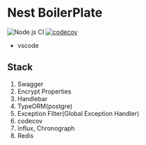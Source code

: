 # Nest BoilerPlate

![Node.js CI](https://github.com/iinow/nest-boilerplate/workflows/Node.js%20CI/badge.svg?branch=master)
[![codecov](https://codecov.io/gh/iinow/nest-boilerplate/branch/master/graph/badge.svg?token=HD10C7A8OO)](https://codecov.io/gh/iinow/nest-boilerplate)

* vscode 

## Stack

1. Swagger
2. Encrypt Properties
3. Handlebar
4. TypeORM(postgre)
5. Exception Filter(Global Exception Handler)
6. codecov
7. influx, Chronograph
8. Redis